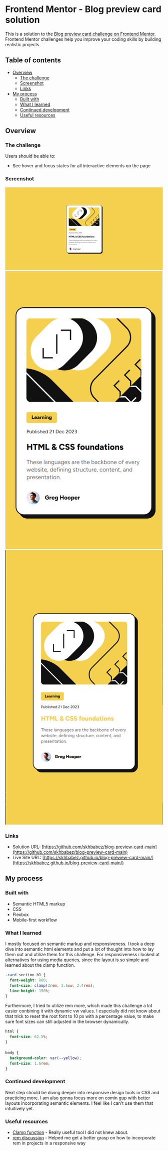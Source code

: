 # Frontend Mentor - Blog preview card solution

This is a solution to the [Blog preview card challenge on Frontend Mentor](https://www.frontendmentor.io/challenges/blog-preview-card-ckPaj01IcS). Frontend Mentor challenges help you improve your coding skills by building realistic projects.

## Table of contents

- [Overview](#overview)
  - [The challenge](#the-challenge)
  - [Screenshot](#screenshot)
  - [Links](#links)
- [My process](#my-process)
  - [Built with](#built-with)
  - [What I learned](#what-i-learned)
  - [Continued development](#continued-development)
  - [Useful resources](#useful-resources)

## Overview

### The challenge

Users should be able to:

- See hover and focus states for all interactive elements on the page

### Screenshot

![](./screenshot_desktop.png)
![](./screenshot_mobile.png)
![](./screenshot_state.png)

### Links

- Solution URL: [https://github.com/skhbabez/blog-preview-card-main](https://github.com/skhbabez/blog-preview-card-main)
- Live Site URL: [https://skhbabez.github.io/blog-preview-card-main/](https://skhbabez.github.io/blog-preview-card-main/)

## My process

### Built with

- Semantic HTML5 markup
- CSS
- Flexbox
- Mobile-first workflow

### What I learned

I mostly focused on semantic markup and responsiveness. I took a deep dive into semantic html elements and put a lot of thought into how to lay them out and utilize them for this challenge. For responsiveness i looked at alternatives for using media queries, since the layout is so simple and learned about the clamp function.

```css
.card section h1 {
  font-weight: 800;
  font-size: clamp(2rem, 3.6vw, 2.4rem);
  line-height: 150%;
}
```

Furthermore, I tried to utilize rem more, which made this challenge a lot easier conbining it with dynamic vw values. I especially did not know about that trick to reset the root font to 10 px with a percentage value, to make sure font sizes can still adjusted in the browser dynamically.

```css
html {
  font-size: 62.5%;
}

body {
  background-color: var(--yellow);
  font-size: 1.6rem;
}
```

### Continued development

Next step should be diving deeper into responsive design tools in CSS and practicing more. I am also gonna focus more on comin gup with better layouts incorporating semantic elements. I feel like I can't use them that intuitively yet.

### Useful resources

- [Clamp function](https://developer.mozilla.org/en-US/docs/Web/CSS/clamp) - Really useful tool I did not knew about.
- [rem discussion](https://stackoverflow.com/questions/30374863/why-use-rem-instead-px-when-its-the-same-anyway) - Helped me get a better grasp on how to incorporate rem in projects in a responsive way
